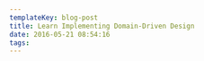 ```yaml
---
templateKey: blog-post
title: Learn Implementing Domain-Driven Design
date: 2016-05-21 08:54:16
tags:
---
```


